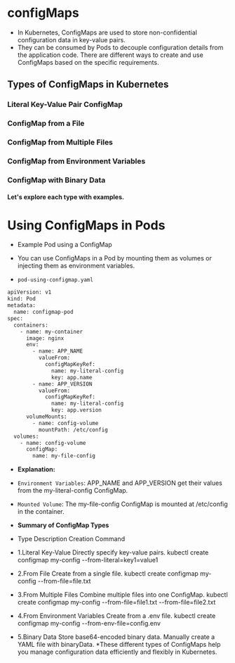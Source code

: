 # configMaps

* In Kubernetes, ConfigMaps are used to store non-confidential configuration data in key-value pairs.
* They can be consumed by Pods to decouple configuration details from the application code. There are different ways to create and use ConfigMaps based on the specific requirements.

## Types of ConfigMaps in Kubernetes
### Literal Key-Value Pair ConfigMap
### ConfigMap from a File
### ConfigMap from Multiple Files
### ConfigMap from Environment Variables
### ConfigMap with Binary Data
#### Let's explore each type with examples.

# Using ConfigMaps in Pods
* Example Pod using a ConfigMap
* You can use ConfigMaps in a Pod by mounting them as volumes or injecting them as environment variables.

* `pod-using-configmap.yaml`
```bash
apiVersion: v1
kind: Pod
metadata:
  name: configmap-pod
spec:
  containers:
    - name: my-container
      image: nginx
      env:
        - name: APP_NAME
          valueFrom:
            configMapKeyRef:
              name: my-literal-config
              key: app.name
        - name: APP_VERSION
          valueFrom:
            configMapKeyRef:
              name: my-literal-config
              key: app.version
      volumeMounts:
        - name: config-volume
          mountPath: /etc/config
  volumes:
    - name: config-volume
      configMap:
        name: my-file-config
```

* **Explanation:**

* `Environment Variables`: APP_NAME and APP_VERSION get their values from the my-literal-config ConfigMap.
* `Mounted Volume`: The my-file-config ConfigMap is mounted at /etc/config in the container.

* **Summary of ConfigMap Types**
* Type	Description	Creation Command
* 1.Literal Key-Value	Directly specify key-value pairs.	kubectl create configmap my-config --from-literal=key1=value1
* 2.From File	Create from a single file.	kubectl create configmap my-config --from-file=file.txt
* 3.From Multiple Files	Combine multiple files into one ConfigMap.	kubectl create configmap my-config --from-file=file1.txt --from-file=file2.txt
* 4.From Environment Variables	Create from a .env file.	kubectl create configmap my-config --from-env-file=config.env
* 5.Binary Data	Store base64-encoded binary data.	Manually create a YAML file with binaryData.
*These different types of ConfigMaps help you manage configuration data efficiently and flexibly in Kubernetes.
